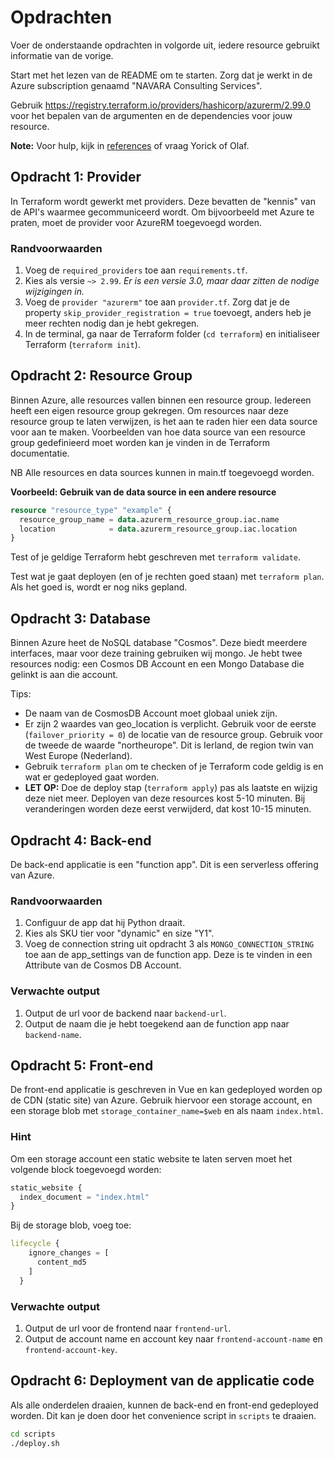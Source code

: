 # Opdrachten

Voer de onderstaande opdrachten in volgorde uit, iedere resource gebruikt informatie
van de vorige.

Start met het lezen van de README om te starten. Zorg dat je werkt in de Azure subscription genaamd "NAVARA Consulting Services".

Gebruik https://registry.terraform.io/providers/hashicorp/azurerm/2.99.0 voor het
bepalen van de argumenten en de dependencies voor jouw resource.

**Note:** Voor hulp, kijk in [references](./references.md) of vraag Yorick of Olaf.


## Opdracht 1: Provider

In Terraform wordt gewerkt met providers. Deze bevatten de "kennis" van de API's
waarmee gecommuniceerd wordt. Om bijvoorbeeld met Azure te praten, moet de provider
voor AzureRM toegevoegd worden.

### Randvoorwaarden

1. Voeg de `required_providers` toe aan `requirements.tf`.
2. Kies als versie `~> 2.99`. _Er is een versie 3.0, maar daar zitten de nodige
   wijzigingen in._
3. Voeg de `provider "azurerm"` toe aan `provider.tf`. Zorg dat je de property `skip_provider_registration = true` toevoegt, anders heb je meer rechten nodig dan je hebt gekregen.
4. In de terminal, ga naar de Terraform folder (`cd terraform`) en initialiseer Terraform (`terraform init`).

## Opdracht 2: Resource Group

Binnen Azure, alle resources vallen binnen een resource group. Iedereen heeft een
eigen resource group gekregen. Om resources naar deze resource group te laten
verwijzen, is het aan te raden hier een data source voor aan te maken. Voorbeelden van hoe data source van een resource group gedefinieerd moet worden kan je vinden in de Terraform documentatie.

NB Alle resources en data sources kunnen in main.tf toegevoegd worden.

**Voorbeeld: Gebruik van de data source in een andere resource**

```terraform
resource "resource_type" "example" {
  resource_group_name = data.azurerm_resource_group.iac.name
  location            = data.azurerm_resource_group.iac.location
}
```

Test of je geldige Terraform hebt geschreven met `terraform validate`.

Test wat je gaat deployen (en of je rechten goed staan) met `terraform plan`. Als het goed is, wordt er nog niks gepland.

## Opdracht 3: Database

Binnen Azure heet de NoSQL database "Cosmos". Deze biedt meerdere interfaces, maar
voor deze training gebruiken wij mongo. Je hebt twee resources nodig: een Cosmos DB Account en een Mongo Database die gelinkt is aan die account.

Tips: 
- De naam van de CosmosDB Account moet globaal uniek zijn.
- Er zijn 2 waardes van geo_location is verplicht. Gebruik voor de eerste  (`failover_priority = 0`) de locatie van de resource group. Gebruik voor de tweede  de waarde "northeurope". Dit is Ierland, de region twin van West Europe (Nederland).
- Gebruik `terraform plan` om te checken of je Terraform code geldig is en wat er gedeployed gaat worden. 
- **LET OP:** Doe de deploy stap (`terraform apply`) pas als laatste en wijzig deze niet meer. Deployen van deze resources kost 5-10 minuten. Bij veranderingen worden deze eerst verwijderd, dat kost 10-15 minuten.

## Opdracht 4: Back-end

De back-end applicatie is een "function app". Dit is een serverless offering van
Azure.

### Randvoorwaarden

1. Configuur de app dat hij Python draait.
2. Kies als SKU tier voor "dynamic" en size "Y1".
3. Voeg de connection string uit opdracht 3 als `MONGO_CONNECTION_STRING` toe aan de app_settings van de function app. Deze is te vinden in een Attribute van de Cosmos DB Account.

### Verwachte output

1. Output de url voor de backend naar `backend-url`.
2. Output de naam die je hebt toegekend aan de function app naar `backend-name`.

## Opdracht 5: Front-end

De front-end applicatie is geschreven in Vue en kan gedeployed worden op de CDN
(static site) van Azure. Gebruik hiervoor een storage account, en een storage blob met `storage_container_name=$web` en als naam `index.html`.

### Hint

Om een storage account een static website te laten serven moet het volgende block toegevoegd worden:

```terraform
static_website {
  index_document = "index.html"
}
```

Bij de storage blob, voeg toe:

```terraform
lifecycle {
    ignore_changes = [
      content_md5
    ]
  }
```

### Verwachte output

1. Output de url voor de frontend naar `frontend-url`.
2. Output de account name en account key naar `frontend-account-name` en `frontend-account-key`.

## Opdracht 6: Deployment van de applicatie code

Als alle onderdelen draaien, kunnen de back-end en front-end gedeployed worden. Dit kan je doen door het convenience script in `scripts` te draaien.

```bash
cd scripts
./deploy.sh
```

